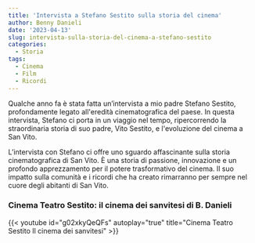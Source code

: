 ```yaml
---
title: 'Intervista a Stefano Sestito sulla storia del cinema'
author: Benny Danieli
date: '2023-04-13'
slug: intervista-sulla-storia-del-cinema-a-stefano-sestito
categories:
  - Storia
tags:
  - Cinema
  - Film
  - Ricordi
---
```


Qualche anno fa è stata fatta un’intervista a mio padre Stefano Sestito, profondamente legato all'eredità cinematografica del paese. In questa intervista, Stefano ci porta in un viaggio nel tempo, ripercorrendo la straordinaria storia di suo padre, Vito Sestito, e l'evoluzione del cinema a San Vito.

L’intervista con Stefano ci offre uno sguardo affascinante sulla storia cinematografica di San Vito. È una storia di passione, innovazione e un profondo apprezzamento per il potere trasformativo del cinema. Il suo impatto sulla comunità e i ricordi che ha creato rimarranno per sempre nel cuore degli abitanti di San Vito.

### Cinema Teatro Sestito: il cinema dei sanvitesi di B. Danieli

{{< youtube id="g02xkyQeQFs" autoplay="true" title="Cinema Teatro Sestito Il cinema dei sanvitesi" >}}